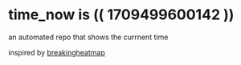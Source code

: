# time_now is (( 1709499600142 ))

an automated repo that shows the currnent time

inspired by [breakingheatmap](https://github.com/breakingheatmap/breakingheatmap)